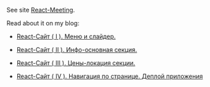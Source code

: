 See site [React-Meeting](http://adjoining-manager.surge.sh/).

Read about it on my blog:
* [React-Сайт ( I ). Меню и слайдер.](https://abcinblog.blogspot.com/2019/05/react-i.html)

* [React-Сайт ( II ). Инфо-основная секция.](https://abcinblog.blogspot.com/2019/05/react-ii.html)

* [React-Сайт ( III ). Цены-локация секции.](https://abcinblog.blogspot.com/2019/06/react-iii.html)

* [React-Сайт ( IV ). Навигация по странице. Деплой приложения](https://abcinblog.blogspot.com/2019/06/react-iv.html)
